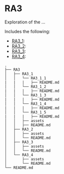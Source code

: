 # RA3

Exploration of the ...

Includes the following:
* [RA3_1](https://github.com/XaviGimReu/PPS-10836126/tree/main/template-main/RA3/RA3_1):
* [RA3_2](https://github.com/XaviGimReu/PPS-10836126/tree/main/template-main/RA3/RA3_2):
* [RA3_3](https://github.com/XaviGimReu/PPS-10836126/tree/main/template-main/RA3/RA3_3):
* [RA3_4](https://github.com/XaviGimReu/PPS-10836126/tree/main/template-main/RA3/RA3_4):

```
.
├── RA3
│   ├── RA3_1
│   │   └── RA3_1_1
|   |   |   ├── README.md
│   │   └── RA3_1_2
|   |   |   ├── README.md
│   │   └── RA3_1_3
|   |   |   ├── README.md
│   │   └── RA3_1_4
|   |   |   ├── README.md
│   │   └── RA3_1_5
|   |   |   ├── README.md
│   │   ├── assets
│   │   ├── README.md
│   ├── RA3_2
│   │   ├── assets
│   │   └── README.md
│   ├── RA3_3
│   │   ├── assets
│   │   └── README.md
│   └── RA3_4
│       ├── assets
│       └── README.md
└── README.md

```
